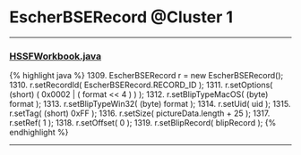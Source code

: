 # EscherBSERecord @Cluster 1

***

### [HSSFWorkbook.java](https://searchcode.com/codesearch/view/15642316/)
{% highlight java %}
1309. EscherBSERecord r = new EscherBSERecord();
1310. r.setRecordId( EscherBSERecord.RECORD_ID );
1311. r.setOptions( (short) ( 0x0002 | ( format << 4 ) ) );
1312. r.setBlipTypeMacOS( (byte) format );
1313. r.setBlipTypeWin32( (byte) format );
1314. r.setUid( uid );
1315. r.setTag( (short) 0xFF );
1316. r.setSize( pictureData.length + 25 );
1317. r.setRef( 1 );
1318. r.setOffset( 0 );
1319. r.setBlipRecord( blipRecord );
{% endhighlight %}

***

